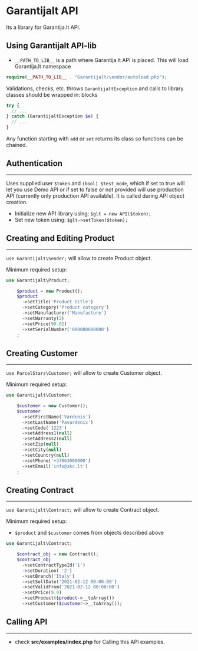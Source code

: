  # Garantijalt API

Its a library for Garantija.lt API.

## Using Garantijalt API-lib
- ```__PATH_TO_LIB__``` is a path where Garantija.lt API is placed. This will load Garantija.lt namespace
```php
require(__PATH_TO_LIB__ . "Garantijalt/vendor/autoload.php");
```

Validations, checks, etc. throws `GarantijaltException` and calls to library classes should be wrapped in: blocks
```php
try {
  // ...
} catch (GarantijaltException $e) {
  // ...
}
```

Any function starting with `add` or `set` returns its class so functions can be chained.

## Authentication
---
Uses supplied user `$token` and `(bool) $test_mode`, which if set to true will let you use Demo API or if set to false or not provided will use production API (currently only production API available). It is called during API object creation.
- Initialize new API library using: `$glt = new API($token);`
- Set new token using: `$glt->setToken($token);`


## Creating and Editing Product
---
`use Garantijalt\Sender;` will allow to create Product object.

Minimum required setup:

```php
use Garantijalt\Product;

    $product = new Product();
    $product
      ->setTitle('Product title')
      ->setCategory('Product category')
      ->setManufacturer('Manufacture')
      ->setWarranty(2)
      ->setPrice(90.02)
      ->setSerialNumber('000000000000')
    ;
```


## Creating Customer
---
`use ParcelStars\Customer;` will allow to create Customer object.

Minimum required setup:

```php
use Garantijalt\Customer;

    $customer = new Customer();
    $customer
      ->setFirstName('Vardenis')
      ->setLastName('Pavardenis')
      ->setCode('1223')
      ->setAddress1(null)
      ->setAddress2(null)
      ->setZip(null)
      ->setCity(null)
      ->setCountry(null)
      ->setPhone('+37063000000')
      ->setEmail('info@skc.lt')
    ;
```

## Creating Contract
---
`use Garantijalt\Contract;` will allow to create Contract object.

Minimum required setup:
- `$product` and `$customer` comes from objects described above
```php
use Garantijalt\Contract;

    $contract_obj = new Contract();
    $contract_obj
      ->setContractTypeId('1')
      ->setDuration( '2')
      ->setBranch('Italy')
      ->setSellDate('2021-02-12 00:00:00')
      ->setValidFrom('2021-02-12 00:00:00')
      ->setPrice(9.9)
      ->setProduct($product->__toArray())
      ->setCustomer($customer->__toArray());
```

## Calling API
---
- check **src/examples/index.php** for Calling this API examples.
